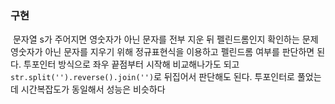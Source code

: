 ### 구현
​
문자열 s가 주어지면 영숫자가 아닌 문자를 전부 지운 뒤 펠린드롬인지 확인하는 문제 <br/>
영숫자가 아닌 문자를 지우기 위해 정규표현식을 이용하고 펠린드롬 여부를 판단하면 된다. 투포인터 방식으로 좌우 끝점부터 시작해 비교해나가도 되고 ```str.split('').reverse().join('')```로 뒤집어서 판단해도 된다. 투포인터로 풀었는데 시간복잡도가 동일해서 성능은 비슷하다
​
​